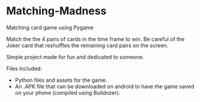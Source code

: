 # Matching-Madness
Matching card game using Pygame

Match the the 4 pairs of cards in the time frame to win.
Be careful of the Joker card that reshuffles the remaining card pairs on the screen.

Simple project made for fun and dedicated to someone.

Files included:
- Python files and assets for the game.
- An .APK file that can be downloaded on android to have the game saved on your phone (compiled using Buildozer).
